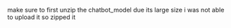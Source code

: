 make sure to first unzip the chatbot_model due its large size i was not able to upload it so zipped it 
